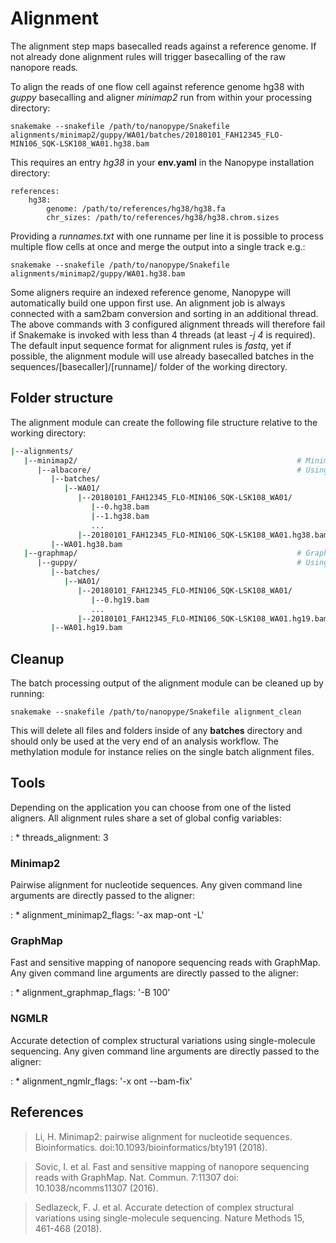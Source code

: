 # Alignment

The alignment step maps basecalled reads against a reference genome. If not already done alignment rules will trigger basecalling of the raw nanopore reads.

To align the reads of one flow cell against reference genome hg38 with *guppy* basecalling and aligner *minimap2* run from within your processing directory:

    snakemake --snakefile /path/to/nanopype/Snakefile alignments/minimap2/guppy/WA01/batches/20180101_FAH12345_FLO-MIN106_SQK-LSK108_WA01.hg38.bam

This requires an entry *hg38* in your **env.yaml** in the Nanopype installation directory:

    references:
        hg38:
            genome: /path/to/references/hg38/hg38.fa
            chr_sizes: /path/to/references/hg38/hg38.chrom.sizes

Providing a *runnames.txt* with one runname per line it is possible to process multiple flow cells at once and merge the output into a single track e.g.:

    snakemake --snakefile /path/to/nanopype/Snakefile alignments/minimap2/guppy/WA01.hg38.bam

Some aligners require an indexed reference genome, Nanopype will automatically build one uppon first use. An alignment job is always connected with a sam2bam conversion and sorting in an additional thread. The above commands with 3 configured alignment threads will therefore fail if Snakemake is invoked with less than 4 threads (at least *-j 4* is required). The default input sequence format for alignment rules is *fastq*, yet if possible, the alignment module will use already basecalled batches in the sequences/[basecaller]/[runname]/ folder of the working directory.

## Folder structure

The alignment module can create the following file structure relative to the working directory:

```sh
|--alignments/
   |--minimap2/                                                 # Minimap2 alignment
      |--albacore/                                              # Using albacore basecalling
         |--batches/
            |--WA01/
               |--20180101_FAH12345_FLO-MIN106_SQK-LSK108_WA01/
                  |--0.hg38.bam
                  |--1.hg38.bam
                  ...
               |--20180101_FAH12345_FLO-MIN106_SQK-LSK108_WA01.hg38.bam
         |--WA01.hg38.bam
   |--graphmap/                                                 # GraphMap alignment
      |--guppy/                                                 # Using guppy basecalling
         |--batches/
            |--WA01/
               |--20180101_FAH12345_FLO-MIN106_SQK-LSK108_WA01/
                  |--0.hg19.bam
                  ...
               |--20180101_FAH12345_FLO-MIN106_SQK-LSK108_WA01.hg19.bam
         |--WA01.hg19.bam
```

## Cleanup

The batch processing output of the alignment module can be cleaned up by running:

    snakemake --snakefile /path/to/nanopype/Snakefile alignment_clean

This will delete all files and folders inside of any **batches** directory and should only be used at the very end of an analysis workflow. The methylation module for instance relies on the single batch alignment files.

## Tools

Depending on the application you can choose from one of the listed aligners. All alignment rules share a set of global config variables:

:   * threads_alignment: 3

### Minimap2

Pairwise alignment for nucleotide sequences. Any given command line arguments are directly passed to the aligner:

:   * alignment_minimap2_flags: '-ax map-ont -L'

### GraphMap

Fast and sensitive mapping of nanopore sequencing reads with GraphMap. Any given command line arguments are directly passed to the aligner:

:   * alignment_graphmap_flags: '-B 100'

### NGMLR

Accurate detection of complex structural variations using single-molecule sequencing. Any given command line arguments are directly passed to the aligner:

:   * alignment_ngmlr_flags: '-x ont --bam-fix'

## References

>Li, H. Minimap2: pairwise alignment for nucleotide sequences. Bioinformatics. doi:10.1093/bioinformatics/bty191 (2018).

>Sovic, I. et al. Fast and sensitive mapping of nanopore sequencing reads with GraphMap. Nat. Commun. 7:11307 doi: 10.1038/ncomms11307 (2016).

>Sedlazeck, F. J. et al. Accurate detection of complex structural variations using single-molecule sequencing. Nature Methods 15, 461-468 (2018).

